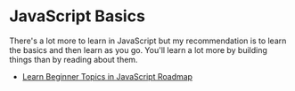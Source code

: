# JavaScript Basics

There's a lot more to learn in JavaScript but my recommendation is to learn the basics and then learn as you go. You'll learn a lot more by building things than by reading about them.

- [Learn Beginner Topics in JavaScript Roadmap](/javascript)